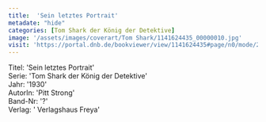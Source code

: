 ```yaml
---
title:  'Sein letztes Portrait'
metadate: "hide"
categories: [Tom Shark der König der Detektive]
image: '/assets/images/coverart/Tom Shark/1141624435_00000010.jpg'
visit: 'https://portal.dnb.de/bookviewer/view/1141624435#page/n0/mode/2up'
---
```

Titel: 'Sein letztes Portrait' <br>
Serie: 'Tom Shark der König der Detektive' <br>
Jahr: '1930' <br>
AutorIn: 'Pitt Strong' <br>
Band-Nr: '?' <br>
Verlag: ' Verlagshaus Freya'